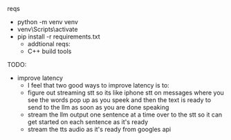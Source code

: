 reqs
- python -m venv venv
- venv\Scripts\activate
- pip install -r requirements.txt
    - addtional reqs:
    - C++ build tools 


TODO:
- improve latency
    - I feel that two good ways to improve latency is to:
    - figure out streaming stt so its like iphone stt on messages where you see the words pop up as you speek and then the text is ready to send to the llm as soon as you are done speaking
    - stream the llm output one sentence at a time over to the stt so it can get started on each sentence as it's ready
    - stream the tts audio as it's ready from googles api